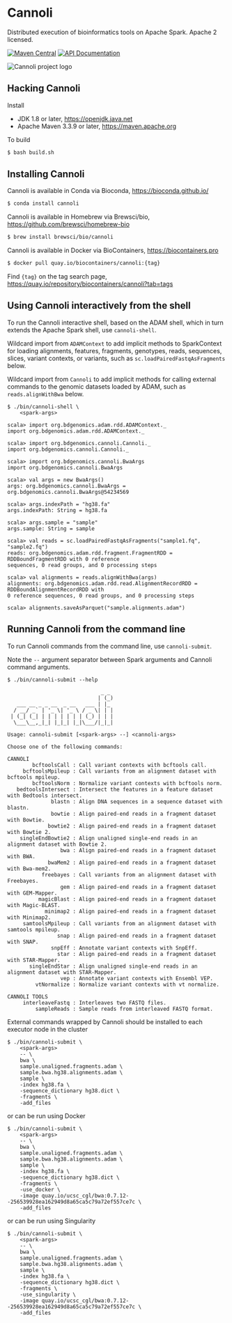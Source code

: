 # Cannoli
Distributed execution of bioinformatics tools on Apache Spark. Apache 2 licensed.

[![Maven Central](https://img.shields.io/maven-central/v/org.bdgenomics.cannoli/cannoli-parent-spark2_2.11.svg?maxAge=600)](http://search.maven.org/#search%7Cga%7C1%7Corg.bdgenomics.cannoli)
[![API Documentation](http://javadoc.io/badge/org.bdgenomics.cannoli/cannoli-cli-spark2_2.11.svg?color=brightgreen&label=scaladoc)](http://javadoc.io/doc/org.bdgenomics.cannoli/cannoli-core-spark2_2.11)

![Cannoli project logo](https://github.com/heuermh/cannoli/raw/master/images/cannoli-shells.jpg)


## Hacking Cannoli

Install

 * JDK 1.8 or later, https://openjdk.java.net
 * Apache Maven 3.3.9 or later, https://maven.apache.org

To build

```bash
$ bash build.sh
```

## Installing Cannoli

Cannoli is available in Conda via Bioconda, https://bioconda.github.io/

```bash
$ conda install cannoli
```

Cannoli is available in Homebrew via Brewsci/bio, https://github.com/brewsci/homebrew-bio

```bash
$ brew install brewsci/bio/cannoli
```

Cannoli is available in Docker via BioContainers, https://biocontainers.pro

```bash
$ docker pull quay.io/biocontainers/cannoli:{tag}
```

Find `{tag}` on the tag search page, https://quay.io/repository/biocontainers/cannoli?tab=tags


## Using Cannoli interactively from the shell

To run the Cannoli interactive shell, based on the ADAM shell, which in turn extends the
Apache Spark shell, use `cannoli-shell`.

Wildcard import from `ADAMContext` to add implicit methods to SparkContext for loading
alignments, features, fragments, genotypes, reads, sequences, slices, variant contexts,
or variants, such as `sc.loadPairedFastqAsFragments` below.

Wildcard import from `Cannoli` to add implicit methods for calling external commands to the
genomic datasets loaded by ADAM, such as `reads.alignWithBwa` below.

```
$ ./bin/cannoli-shell \
    <spark-args>

scala> import org.bdgenomics.adam.rdd.ADAMContext._
import org.bdgenomics.adam.rdd.ADAMContext._

scala> import org.bdgenomics.cannoli.Cannoli._
import org.bdgenomics.cannoli.Cannoli._

scala> import org.bdgenomics.cannoli.BwaArgs
import org.bdgenomics.cannoli.BwaArgs

scala> val args = new BwaArgs()
args: org.bdgenomics.cannoli.BwaArgs = org.bdgenomics.cannoli.BwaArgs@54234569

scala> args.indexPath = "hg38.fa"
args.indexPath: String = hg38.fa

scala> args.sample = "sample"
args.sample: String = sample

scala> val reads = sc.loadPairedFastqAsFragments("sample1.fq", "sample2.fq")
reads: org.bdgenomics.adam.rdd.fragment.FragmentRDD = RDDBoundFragmentRDD with 0 reference
sequences, 0 read groups, and 0 processing steps

scala> val alignments = reads.alignWithBwa(args)
alignments: org.bdgenomics.adam.rdd.read.AlignmentRecordRDD = RDDBoundAlignmentRecordRDD with
0 reference sequences, 0 read groups, and 0 processing steps

scala> alignments.saveAsParquet("sample.alignments.adam")
```


## Running Cannoli from the command line

To run Cannoli commands from the command line, use `cannoli-submit`.

Note the ```--``` argument separator between Spark arguments and Cannoli command arguments.

```
$ ./bin/cannoli-submit --help

                              _ _ 
                             | (_)
   ___ __ _ _ __  _ __   ___ | |_ 
  / __/ _` | '_ \| '_ \ / _ \| | |
 | (_| (_| | | | | | | | (_) | | |
  \___\__,_|_| |_|_| |_|\___/|_|_|

Usage: cannoli-submit [<spark-args> --] <cannoli-args>

Choose one of the following commands:

CANNOLI
        bcftoolsCall : Call variant contexts with bcftools call.
     bcftoolsMpileup : Call variants from an alignment dataset with bcftools mpileup.
        bcftoolsNorm : Normalize variant contexts with bcftools norm.
   bedtoolsIntersect : Intersect the features in a feature dataset with Bedtools intersect.
              blastn : Align DNA sequences in a sequence dataset with blastn.
              bowtie : Align paired-end reads in a fragment dataset with Bowtie.
             bowtie2 : Align paired-end reads in a fragment dataset with Bowtie 2.
    singleEndBowtie2 : Align unaligned single-end reads in an alignment dataset with Bowtie 2.
                 bwa : Align paired-end reads in a fragment dataset with BWA.
             bwaMem2 : Align paired-end reads in a fragment dataset with Bwa-mem2.
           freebayes : Call variants from an alignment dataset with Freebayes.
                 gem : Align paired-end reads in a fragment dataset with GEM-Mapper.
          magicBlast : Align paired-end reads in a fragment dataset with Magic-BLAST.
            minimap2 : Align paired-end reads in a fragment dataset with Minimap2.
     samtoolsMpileup : Call variants from an alignment dataset with samtools mpileup.
                snap : Align paired-end reads in a fragment dataset with SNAP.
              snpEff : Annotate variant contexts with SnpEff.
                star : Align paired-end reads in a fragment dataset with STAR-Mapper.
       singleEndStar : Align unaligned single-end reads in an alignment dataset with STAR-Mapper.
                 vep : Annotate variant contexts with Ensembl VEP.
         vtNormalize : Normalize variant contexts with vt normalize.

CANNOLI TOOLS
     interleaveFastq : Interleaves two FASTQ files.
         sampleReads : Sample reads from interleaved FASTQ format.
```


External commands wrapped by Cannoli should be installed to each executor node in the cluster

```
$ ./bin/cannoli-submit \
    <spark-args>
    -- \
    bwa \
    sample.unaligned.fragments.adam \
    sample.bwa.hg38.alignments.adam \
    sample \
    -index hg38.fa \
    -sequence_dictionary hg38.dict \
    -fragments \
    -add_files
```

or can be run using Docker

```
$ ./bin/cannoli-submit \
    <spark-args>
    -- \
    bwa \
    sample.unaligned.fragments.adam \
    sample.bwa.hg38.alignments.adam \
    sample \
    -index hg38.fa \
    -sequence_dictionary hg38.dict \
    -fragments \
    -use_docker \
    -image quay.io/ucsc_cgl/bwa:0.7.12--256539928ea162949d8a65ca5c79a72ef557ce7c \
    -add_files
```

or can be run using Singularity

```
$ ./bin/cannoli-submit \
    <spark-args>
    -- \
    bwa \
    sample.unaligned.fragments.adam \
    sample.bwa.hg38.alignments.adam \
    sample \
    -index hg38.fa \
    -sequence_dictionary hg38.dict \
    -fragments \
    -use_singularity \
    -image quay.io/ucsc_cgl/bwa:0.7.12--256539928ea162949d8a65ca5c79a72ef557ce7c \
    -add_files
```
